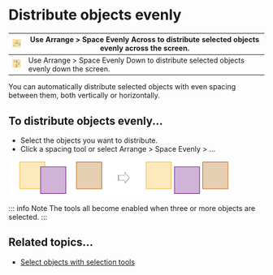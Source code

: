 # Distribute objects evenly

| ![SpaceEvenlyAcross.png](assets/SpaceEvenlyAcross.png) | Use Arrange > Space Evenly Across to distribute selected objects evenly across the screen. |
| ------------------------------------------------------ | ------------------------------------------------------------------------------------------ |
| ![SpaceEvenlyDown.png](assets/SpaceEvenlyDown.png)     | Use Arrange > Space Evenly Down to distribute selected objects evenly down the screen.     |

You can automatically distribute selected objects with even spacing between them, both vertically or horizontally.

## To distribute objects evenly...

- Select the objects you want to distribute.
- Click a spacing tool or select Arrange > Space Evenly > ...

![transform00013.png](assets/transform00013.png)

::: info Note
The tools all become enabled when three or more objects are selected.
:::

## Related topics...

- [Select objects with selection tools](../../Basics/basics/Select_objects_with_selection_tools)
